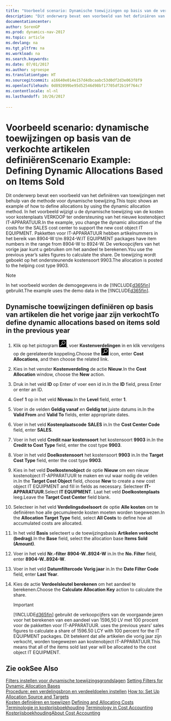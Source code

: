 ```yaml
---
title: "Voorbeeld scenario: Dynamische toewijzingen op basis van de verkochte artikelen definiëren"
description: "Dit onderwerp bevat een voorbeeld van het definiëren van toewijzingen met behulp van de methode voor dynamische toewijzing. In het voorbeeld wijzigt u de dynamische toewijzing van de kosten voor kostenplaats VERKOOP ter ondersteuning van het nieuwe kostenobject IT-APPARATUUR. Pakketten voor IT-APPARATUUR hebben artikelnummers in het bereik van 8904-W t/m 8924-W. De verkoopcijfers van het vorige jaar kunt u gebruiken om het aandeel te berekenen. De toewijzing wordt geboekt op het ondersteunende kostensoort 9903."
documentationcenter: 
author: SorenGP
ms.prod: dynamics-nav-2017
ms.topic: article
ms.devlang: na
ms.tgt_pltfrm: na
ms.workload: na
ms.search.keywords: 
ms.date: 07/01/2017
ms.author: sgroespe
ms.translationtype: HT
ms.sourcegitcommit: a16640e014e157d4dbcaabc53d0df2d3e063f8f9
ms.openlocfilehash: 0d892099be95d52546d98bf17705df2b19f764c7
ms.contentlocale: nl-nl
ms.lasthandoff: 10/26/2017

---
```

# <a name="scenario-example-defining-dynamic-allocations-based-on-items-sold"></a><span data-ttu-id="429c5-107">Voorbeeld scenario: dynamische toewijzingen op basis van de verkochte artikelen definiëren</span><span class="sxs-lookup"><span data-stu-id="429c5-107">Scenario Example: Defining Dynamic Allocations Based on Items Sold</span></span>
<span data-ttu-id="429c5-108">Dit onderwerp bevat een voorbeeld van het definiëren van toewijzingen met behulp van de methode voor dynamische toewijzing.</span><span class="sxs-lookup"><span data-stu-id="429c5-108">This topic shows an example of how to define allocations by using the dynamic allocation method.</span></span> <span data-ttu-id="429c5-109">In het voorbeeld wijzigt u de dynamische toewijzing van de kosten voor kostenplaats VERKOOP ter ondersteuning van het nieuwe kostenobject IT-APPARATUUR.</span><span class="sxs-lookup"><span data-stu-id="429c5-109">In the example, you change the dynamic allocation of the costs for the SALES cost center to support the new cost object IT EQUIPMENT.</span></span> <span data-ttu-id="429c5-110">Pakketten voor IT-APPARATUUR hebben artikelnummers in het bereik van 8904-W t/m 8924-W.</span><span class="sxs-lookup"><span data-stu-id="429c5-110">IT EQUIPMENT packages have item numbers in the range from 8904-W to 8924-W.</span></span> <span data-ttu-id="429c5-111">De verkoopcijfers van het vorige jaar kunt u gebruiken om het aandeel te berekenen.</span><span class="sxs-lookup"><span data-stu-id="429c5-111">You use the previous year’s sales figures to calculate the share.</span></span> <span data-ttu-id="429c5-112">De toewijzing wordt geboekt op het ondersteunende kostensoort 9903.</span><span class="sxs-lookup"><span data-stu-id="429c5-112">The allocation is posted to the helping cost type 9903.</span></span>  

> [!NOTE]  
>  <span data-ttu-id="429c5-113">In het voorbeeld worden de demogegevens in de [!INCLUDE[d365fin](includes/d365fin_md.md)] gebruikt.</span><span class="sxs-lookup"><span data-stu-id="429c5-113">The example uses the demo data in the [!INCLUDE[d365fin](includes/d365fin_md.md)].</span></span>  

## <a name="to-define-dynamic-allocations-based-on-items-sold-in-the-previous-year"></a><span data-ttu-id="429c5-114">Dynamische toewijzingen definiëren op basis van artikelen die het vorige jaar zijn verkocht</span><span class="sxs-lookup"><span data-stu-id="429c5-114">To define dynamic allocations based on items sold in the previous year</span></span>  

1.  <span data-ttu-id="429c5-115">Klik op het pictogram ![Zoeken naar pagina of rapport](media/ui-search/search_small.png "pictogram Zoeken naar pagina of rapport"), voer **Kostenverdelingen** in en klik vervolgens op de gerelateerde koppeling.</span><span class="sxs-lookup"><span data-stu-id="429c5-115">Choose the ![Search for Page or Report](media/ui-search/search_small.png "Search for Page or Report icon") icon, enter **Cost Allocations**, and then choose the related link.</span></span>  
2.  <span data-ttu-id="429c5-116">Kies in het venster **Kostenverdeling** de actie **Nieuw**.</span><span class="sxs-lookup"><span data-stu-id="429c5-116">In the **Cost Allocation** window, choose the **New** action.</span></span>  
3.  <span data-ttu-id="429c5-117">Druk in het veld **ID** op Enter of voer een id in.</span><span class="sxs-lookup"><span data-stu-id="429c5-117">In the **ID** field, press Enter or enter an ID.</span></span>  
4.  <span data-ttu-id="429c5-118">Geef **1** op in het veld **Niveau**.</span><span class="sxs-lookup"><span data-stu-id="429c5-118">In the **Level** field, enter **1**.</span></span>  
5.  <span data-ttu-id="429c5-119">Voer in de velden **Geldig vanaf** en **Geldig tot** juiste datums in.</span><span class="sxs-lookup"><span data-stu-id="429c5-119">In the **Valid From** and **Valid To** fields, enter appropriate dates.</span></span>  
6.  <span data-ttu-id="429c5-120">Voer in het veld **Kostenplaatscode** **SALES** in.</span><span class="sxs-lookup"><span data-stu-id="429c5-120">In the **Cost Center Code** field, enter **SALES**.</span></span>  
7.  <span data-ttu-id="429c5-121">Voer in het veld **Credit naar kostensoort** het kostensoort **9903** in.</span><span class="sxs-lookup"><span data-stu-id="429c5-121">In the **Credit to Cost Type** field, enter the cost type **9903**.</span></span>  
8.  <span data-ttu-id="429c5-122">Voer in het veld **Doelkostensoort** het kostensoort **9903** in.</span><span class="sxs-lookup"><span data-stu-id="429c5-122">In the **Target Cost Type** field, enter the cost type **9903**.</span></span>  
9. <span data-ttu-id="429c5-123">Kies in het veld **Doelkostenobject** de optie **Nieuw** om een nieuw kostenobject IT-APPARATUUR te maken en vul waar nodig de velden in.</span><span class="sxs-lookup"><span data-stu-id="429c5-123">In the **Target Cost Object** field, choose **New** to create a new cost object IT EQUIPMENT and fill in fields as necessary.</span></span> <span data-ttu-id="429c5-124">Selecteer **IT-APPARATUUR**.</span><span class="sxs-lookup"><span data-stu-id="429c5-124">Select **IT EQUIPMENT**.</span></span> <span data-ttu-id="429c5-125">Laat het veld **Doelkostenplaats** leeg.</span><span class="sxs-lookup"><span data-stu-id="429c5-125">Leave the **Target Cost Center** field blank.</span></span>  
10. <span data-ttu-id="429c5-126">Selecteer in het veld **Verdelingsdoelsoort** de optie **Alle kosten** om te definiëren hoe alle gecumuleerde kosten moeten worden toegewezen.</span><span class="sxs-lookup"><span data-stu-id="429c5-126">In the **Allocation Target Type** field, select **All Costs** to define how all accumulated costs are allocated.</span></span>  
11. <span data-ttu-id="429c5-127">In het veld **Basis** selecteert u de toewijzingsbasis **Artikelen verkocht (bedrag)**.</span><span class="sxs-lookup"><span data-stu-id="429c5-127">In the **Base** field, select the allocation base **Items Sold (Amount)**.</span></span>  
12. <span data-ttu-id="429c5-128">Voer in het veld **Nr.-filter** **8904-W..8924-W** in.</span><span class="sxs-lookup"><span data-stu-id="429c5-128">In the **No. Filter** field, enter **8904-W..8924-W**.</span></span>  
13. <span data-ttu-id="429c5-129">Voer in het veld **Datumfiltercode** **Vorig jaar** in.</span><span class="sxs-lookup"><span data-stu-id="429c5-129">In the **Date Filter Code** field, enter **Last Year**.</span></span>  
14. <span data-ttu-id="429c5-130">Kies de actie **Verdeelsleutel berekenen** om het aandeel te berekenen.</span><span class="sxs-lookup"><span data-stu-id="429c5-130">Choose the **Calculate Allocation Key** action to calculate the share.</span></span>  

    > [!IMPORTANT]  
    >  [!INCLUDE[d365fin](includes/d365fin_md.md)]<span data-ttu-id="429c5-131"> gebruikt de verkoopcijfers van de voorgaande jaren voor het berekenen van een aandeel van 1596,50 LV met 100 procent voor de pakketten voor IT-APPARATUUR.</span><span class="sxs-lookup"><span data-stu-id="429c5-131"> uses the previous years’ sales figures to calculate a share of 1596.50 LCY with 100 percent for the IT EQUIPMENT packages.</span></span> <span data-ttu-id="429c5-132">Dit betekent dat alle artikelen die vorig jaar zijn verkocht, worden toegewezen aan kostenobject IT-APPARATUUR.</span><span class="sxs-lookup"><span data-stu-id="429c5-132">This means that all of the items sold last year will be allocated to the cost object IT EQUIPMENT.</span></span>  

## <a name="see-also"></a><span data-ttu-id="429c5-133">Zie ook</span><span class="sxs-lookup"><span data-stu-id="429c5-133">See Also</span></span>  
 <span data-ttu-id="429c5-134">[Filters instellen voor dynamische toewijzingsgrondslagen](finance-setting-filters-for-dynamic-allocation-bases.md) </span><span class="sxs-lookup"><span data-stu-id="429c5-134">[Setting Filters for Dynamic Allocation Bases](finance-setting-filters-for-dynamic-allocation-bases.md) </span></span>  
 <span data-ttu-id="429c5-135">[Procedure: een verdelingsbron en verdeeldoelen instellen](finance-how-to-set-up-allocation-source-and-targets.md) </span><span class="sxs-lookup"><span data-stu-id="429c5-135">[How to: Set Up Allocation Source and Targets](finance-how-to-set-up-allocation-source-and-targets.md) </span></span>  
 <span data-ttu-id="429c5-136">[Kosten definiëren en toewijzen](finance-define-and-allocate-costs.md) </span><span class="sxs-lookup"><span data-stu-id="429c5-136">[Defining and Allocating Costs](finance-define-and-allocate-costs.md) </span></span>  
 <span data-ttu-id="429c5-137">[Terminologie in kostprijsboekhouding](finance-terminology-in-cost-accounting.md) </span><span class="sxs-lookup"><span data-stu-id="429c5-137">[Terminology in Cost Accounting](finance-terminology-in-cost-accounting.md) </span></span>  
 [<span data-ttu-id="429c5-138">Kostprijsboekhouding</span><span class="sxs-lookup"><span data-stu-id="429c5-138">About Cost Accounting</span></span>](finance-about-cost-accounting.md)

